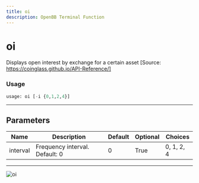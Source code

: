 ```yaml
---
title: oi
description: OpenBB Terminal Function
---
```


# oi

Displays open interest by exchange for a certain asset [Source: https://coinglass.github.io/API-Reference/]
### Usage 
```python
usage: oi [-i {0,1,2,4}]
```
---
## Parameters
| Name | Description | Default | Optional | Choices |
| ---- | ----------- | ------- | -------- | ------- |
| interval | Frequency interval. Default: 0 | 0 | True | 0, 1, 2, 4 |
---
![oi](https://user-images.githubusercontent.com/46355364/154086745-17c2b33a-e1bf-40b1-8ac8-3422fe081e96.png)

